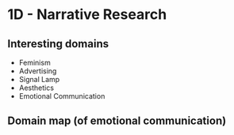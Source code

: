 # 1D - Narrative Research

## Interesting domains
* Feminism
* Advertising
* Signal Lamp
* Aesthetics
* Emotional Communication

## Domain map (of emotional communication)


